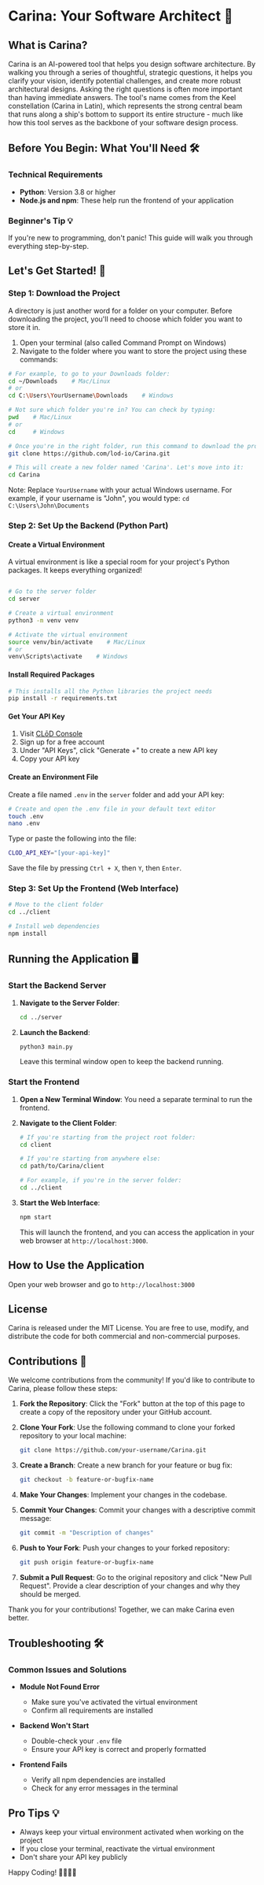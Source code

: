 # Carina: Your Software Architect 🚀

## What is Carina?

Carina is an AI-powered tool that helps you design software architecture. By walking you through a series of thoughtful, strategic questions, it helps you clarify your vision, identify potential challenges, and create more robust architectural designs. Asking the right questions is often more important than having immediate answers. The tool's name comes from the Keel constellation (Carina in Latin), which represents the strong central beam that runs along a ship's bottom to support its entire structure - much like how this tool serves as the backbone of your software design process.

## Before You Begin: What You'll Need 🛠️

### Technical Requirements

- **Python**: Version 3.8 or higher
- **Node.js and npm**: These help run the frontend of your application

### Beginner's Tip 💡

If you're new to programming, don't panic! This guide will walk you through everything step-by-step.

## Let's Get Started! 🌟

### Step 1: Download the Project

A directory is just another word for a folder on your computer. Before downloading the project, you'll need to choose which folder you want to store it in.

1. Open your terminal (also called Command Prompt on Windows)
2. Navigate to the folder where you want to store the project using these commands:

```bash
# For example, to go to your Downloads folder:
cd ~/Downloads    # Mac/Linux
# or
cd C:\Users\YourUsername\Downloads    # Windows

# Not sure which folder you're in? You can check by typing:
pwd    # Mac/Linux
# or
cd     # Windows

# Once you're in the right folder, run this command to download the project:
git clone https://github.com/lod-io/Carina.git

# This will create a new folder named 'Carina'. Let's move into it:
cd Carina
```

Note: Replace `YourUsername` with your actual Windows username. For example, if your username is "John", you would type: `cd C:\Users\John\Documents`

### Step 2: Set Up the Backend (Python Part)

#### Create a Virtual Environment

A virtual environment is like a special room for your project's Python packages. It keeps everything organized!

```bash

# Go to the server folder
cd server

# Create a virtual environment
python3 -m venv venv

# Activate the virtual environment
source venv/bin/activate    # Mac/Linux
# or
venv\Scripts\activate    # Windows
```

#### Install Required Packages

```bash
# This installs all the Python libraries the project needs
pip install -r requirements.txt
```

#### Get Your API Key

1. Visit [CLōD Console](https://dashboard.clod.io/api-key)
2. Sign up for a free account
3. Under "API Keys", click "Generate +" to create a new API key
4. Copy your API key

#### Create an Environment File

Create a file named `.env` in the `server` folder and add your API key:

```bash
# Create and open the .env file in your default text editor
touch .env
nano .env
```

Type or paste the following into the file:

```bash
CLOD_API_KEY="[your-api-key]"
```

Save the file by pressing `Ctrl + X`, then `Y`, then `Enter`.

### Step 3: Set Up the Frontend (Web Interface)

```bash
# Move to the client folder
cd ../client

# Install web dependencies
npm install
```

## Running the Application 🖥️

### Start the Backend Server

1. **Navigate to the Server Folder**:

   ```bash
   cd ../server
   ```

2. **Launch the Backend**:

   ```bash
   python3 main.py
   ```

   Leave this terminal window open to keep the backend running.

### Start the Frontend

1. **Open a New Terminal Window**: You need a separate terminal to run the frontend.

2. **Navigate to the Client Folder**:

   ```bash
   # If you're starting from the project root folder:
   cd client

   # If you're starting from anywhere else:
   cd path/to/Carina/client

   # For example, if you're in the server folder:
   cd ../client
   ```

3. **Start the Web Interface**:

   ```bash
   npm start
   ```

   This will launch the frontend, and you can access the application in your web browser at `http://localhost:3000`.

## How to Use the Application

Open your web browser and go to `http://localhost:3000`

## License

Carina is released under the MIT License. You are free to use, modify, and distribute the code for both commercial and non-commercial purposes.

## Contributions 🤝

We welcome contributions from the community! If you'd like to contribute to Carina, please follow these steps:

1. **Fork the Repository**: Click the "Fork" button at the top of this page to create a copy of the repository under your GitHub account.

2. **Clone Your Fork**: Use the following command to clone your forked repository to your local machine:

   ```bash
   git clone https://github.com/your-username/Carina.git
   ```

3. **Create a Branch**: Create a new branch for your feature or bug fix:

   ```bash
   git checkout -b feature-or-bugfix-name
   ```

4. **Make Your Changes**: Implement your changes in the codebase.

5. **Commit Your Changes**: Commit your changes with a descriptive commit message:

   ```bash
   git commit -m "Description of changes"
   ```

6. **Push to Your Fork**: Push your changes to your forked repository:

   ```bash
   git push origin feature-or-bugfix-name
   ```

7. **Submit a Pull Request**: Go to the original repository and click "New Pull Request". Provide a clear description of your changes and why they should be merged.

Thank you for your contributions! Together, we can make Carina even better.

## Troubleshooting 🛠️

### Common Issues and Solutions

- **Module Not Found Error**

  - Make sure you've activated the virtual environment
  - Confirm all requirements are installed

- **Backend Won't Start**

  - Double-check your `.env` file
  - Ensure your API key is correct and properly formatted

- **Frontend Fails**
  - Verify all npm dependencies are installed
  - Check for any error messages in the terminal

## Pro Tips 💡

- Always keep your virtual environment activated when working on the project
- If you close your terminal, reactivate the virtual environment
- Don't share your API key publicly

Happy Coding! 👩‍💻👨‍💻
